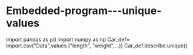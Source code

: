# Embedded-program---unique-values

import pandas as pd
import numpy as np
Car_def= import.csv("Data",values ("length", "weight",...))
Car_def.describe.unique()




